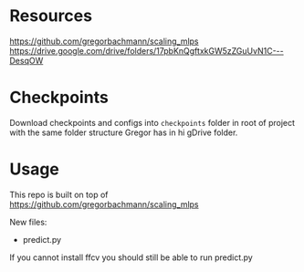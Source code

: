 # Resources
https://github.com/gregorbachmann/scaling_mlps
https://drive.google.com/drive/folders/17pbKnQgftxkGW5zZGuUvN1C---DesqOW


# Checkpoints
Download checkpoints and configs into `checkpoints` folder in root of project with the same folder structure Gregor has in hi gDrive folder.

# Usage
This repo is built on top of https://github.com/gregorbachmann/scaling_mlps

New files:
- predict.py

If you cannot install ffcv you should still be able to run predict.py 

